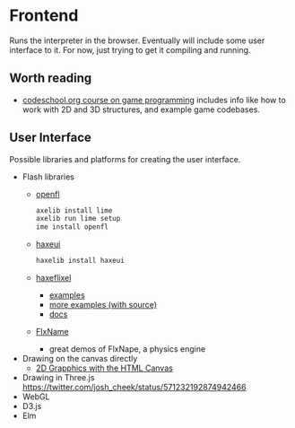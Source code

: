 Frontend
========

Runs the interpreter in the browser.
Eventually will include some user interface to it.
For now, just trying to get it compiling and running.

Worth reading
-------------

* [codeschool.org course on game programming](http://codeschool.org/game-programming/) includes info like how to work with 2D and 3D structures, and example game codebases.

User Interface
--------------

Possible libraries and platforms for creating the user interface.

* Flash libraries
  * [openfl](http://haxeui.org/install_openfl.jsp)

    ```sh
    axelib install lime
    axelib run lime setup
    ime install openfl
    ```
  * [haxeui](http://haxeui.org/install_haxeui.jsp)

    ```sh
    haxelib install haxeui
    ```
  * [haxeflixel](http://haxeflixel.com/showcase/)
    * [examples](http://haxeflixel.com/showcase/)
    * [more examples (with source)](http://haxeflixel.com/demos/)
    * [docs](http://haxeflixel.com/documentation/)
  * [FlxName](http://haxeflixel.com/demos/FlxNape/)
    * great demos of FlxNape, a physics engine
* Drawing on the canvas directly
  * [2D Grapphics with the HTML Canvas](https://www.youtube.com/playlist?list=PLD3FC8B16E1D7C4B0&feature=view_all)
* Drawing in Three.js https://twitter.com/josh_cheek/status/571232192874942466
* WebGL
* D3.js
* Elm
